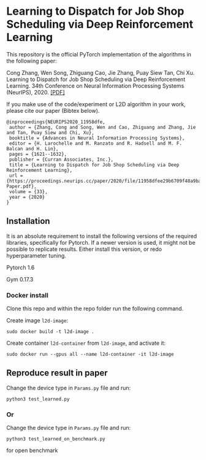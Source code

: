 # Learning to Dispatch for Job Shop Scheduling via Deep Reinforcement Learning


This repository is the official PyTorch implementation of the algorithms in the following paper: 

Cong Zhang, Wen Song, Zhiguang Cao, Jie Zhang, Puay Siew Tan, Chi Xu. Learning to Dispatch for Job Shop Scheduling via Deep Reinforcement Learning. 34th Conference on Neural Information Processing Systems (NeurIPS), 2020. [\[PDF\]](https://proceedings.neurips.cc/paper/2020/file/11958dfee29b6709f48a9ba0387a2431-Paper.pdf)


If you make use of the code/experiment or L2D algorithm in your work, please cite our paper (Bibtex below).
```
@inproceedings{NEURIPS2020_11958dfe,
 author = {Zhang, Cong and Song, Wen and Cao, Zhiguang and Zhang, Jie and Tan, Puay Siew and Chi, Xu},
 booktitle = {Advances in Neural Information Processing Systems},
 editor = {H. Larochelle and M. Ranzato and R. Hadsell and M. F. Balcan and H. Lin},
 pages = {1621--1632},
 publisher = {Curran Associates, Inc.},
 title = {Learning to Dispatch for Job Shop Scheduling via Deep Reinforcement Learning},
 url = {https://proceedings.neurips.cc/paper/2020/file/11958dfee29b6709f48a9ba0387a2431-Paper.pdf},
 volume = {33},
 year = {2020}
}
```

## Installation
It is an absolute requirement to install the following versions of the required libraries, specifically for Pytorch. 
If a newer version is used, it might not be possible to replicate results. Either install this version, or redo 
hyperparameter tuning.

Pytorch 1.6

Gym 0.17.3

### Docker install
Clone this repo and within the repo folder run the following command.

Create image `l2d-image`:
```commandline
sudo docker build -t l2d-image .
```

Create container `l2d-container` from `l2d-image`, and activate it:
```commandline
sudo docker run --gpus all --name l2d-container -it l2d-image
```

## Reproduce result in paper
Change the device type in ```Params.py``` file and run:
```
python3 test_learned.py
```

### Or
Change the device type in ```Params.py``` file and run:
```
python3 test_learned_on_benchmark.py
```
for open benchmark
